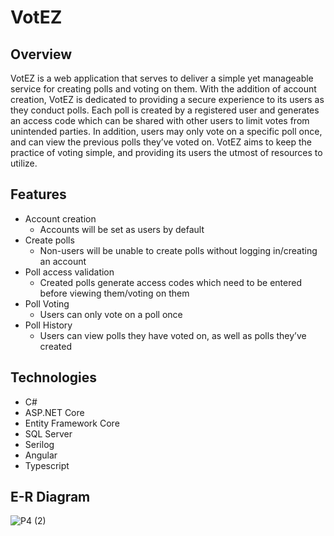 # VotEZ

## Overview
 
VotEZ is a web application that serves to deliver a simple yet manageable service for creating polls and voting on them. With the addition of account creation, VotEZ is dedicated to providing a secure experience to its users as they conduct polls. Each poll is created by a registered user and generates an access code which can be shared with other users to limit votes from unintended parties. In addition, users may only vote on a specific poll once, and can view the previous polls they’ve voted on. VotEZ aims to keep the practice of voting simple, and providing its users the utmost of resources to utilize.

## Features

- Account creation
  - Accounts will be set as users by default
- Create polls
  - Non-users will be unable to create polls without logging in/creating an account
- Poll access validation
  - Created polls generate access codes which need to be entered before viewing them/voting on them
- Poll Voting
  - Users can only vote on a poll once
- Poll History
  - Users can view polls they have voted on, as well as polls they’ve created
	


## Technologies

- C#
- ASP.NET Core
- Entity Framework Core
- SQL Server
- Serilog
- Angular
- Typescript

## E-R Diagram
![P4 (2)](https://user-images.githubusercontent.com/56450701/118332307-e2bdf400-b4d7-11eb-8d3e-fff4bce2ca45.png)

